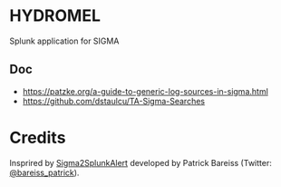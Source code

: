 # HYDROMEL

Splunk application for SIGMA

## Doc

- https://patzke.org/a-guide-to-generic-log-sources-in-sigma.html
- https://github.com/dstaulcu/TA-Sigma-Searches


# Credits
Insprired by [Sigma2SplunkAlert](https://github.com/P4T12ICK/Sigma2SplunkAlert) developed by Patrick Bareiss (Twitter: [@bareiss_patrick](https://twitter.com/bareiss_patrick)).

